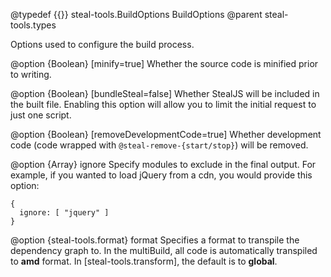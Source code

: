 @typedef {{}} steal-tools.BuildOptions BuildOptions
@parent steal-tools.types

Options used to configure the build process.

@option {Boolean} [minify=true] Whether the source code is minified prior to writing.

@option {Boolean} [bundleSteal=false] Whether StealJS will be included in the built file. Enabling this option will allow you to limit the initial request to just one script.

@option {Boolean} [removeDevelopmentCode=true] Whether development code (code wrapped with `@steal-remove-{start/stop}`) will be removed.

@option {Array<String>} ignore Specify modules to exclude in the final output. For example, if you wanted to load jQuery from a cdn, you would provide this option:

    {
      ignore: [ "jquery" ]
    }

@option {steal-tools.format} format Specifies a format to transpile the dependency graph to. In the multiBuild, all code is automatically transpiled to **amd** format. In [steal-tools.transform], the default is to **global**.
